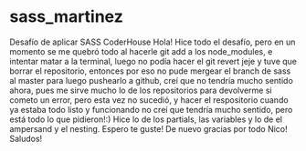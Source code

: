 # sass_martinez
Desafío de aplicar SASS CoderHouse
Hola! Hice todo el desafío, pero en un momento se me quebró todo al hacerle git add a los node_modules, e intentar matar a la terminal, luego no podía hacer el git revert jeje
y tuve que borrar el repositorio, entonces por eso no pude mergear el branch de sass al master para luego pushearlo a github, creí que no tendría mucho sentido ahora, 
pues me sirve mucho lo de los repositorios para devolverme si cometo un error, pero esta vez no sucedió, y hacer el respositorio cuando ya estaba todo listo y funcionando
no creí que tendría mucho sentido, pero está todo lo que pidieron!:) Hice lo de los partials, las variables y lo de el ampersand y el nesting. Espero te guste! De nuevo gracias por todo Nico! Saludos!
